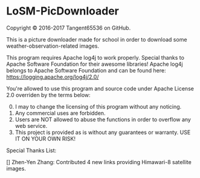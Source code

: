 # LoSM-PicDownloader
Copyright © 2016-2017 Tangent65536 on GitHub.

This is a picture downloader made for school in order to download some weather-observation-related images.

This program requires Apache log4j to work properly.
Special thanks to Apache Software Foundation for their awesome libraries!
Apache log4j belongs to Apache Software Foundation and can be found here:
https://logging.apache.org/log4j/2.0/

You're allowed to use this program and source code under Apache License 2.0 overriden by the terms below:

  0. I may to change the licensing of this program without any noticing.
  1. Any commercial uses are forbidden.
  2. Users are NOT allowed to abuse the functions in order to overflow any web service.
  3. This project is provided as is without any guarantees or warranty. USE IT ON YOUR OWN RISK!


Special Thanks List:

  [] Zhen-Yen Zhang: Contributed 4 new links providing Himawari-8 satellite images.
